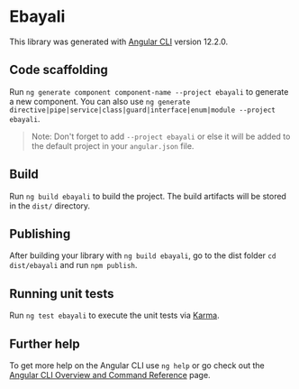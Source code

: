 # Ebayali

This library was generated with [Angular CLI](https://github.com/angular/angular-cli) version 12.2.0.

## Code scaffolding

Run `ng generate component component-name --project ebayali` to generate a new component. You can also use `ng generate directive|pipe|service|class|guard|interface|enum|module --project ebayali`.
> Note: Don't forget to add `--project ebayali` or else it will be added to the default project in your `angular.json` file. 

## Build

Run `ng build ebayali` to build the project. The build artifacts will be stored in the `dist/` directory.

## Publishing

After building your library with `ng build ebayali`, go to the dist folder `cd dist/ebayali` and run `npm publish`.

## Running unit tests

Run `ng test ebayali` to execute the unit tests via [Karma](https://karma-runner.github.io).

## Further help

To get more help on the Angular CLI use `ng help` or go check out the [Angular CLI Overview and Command Reference](https://angular.io/cli) page.
